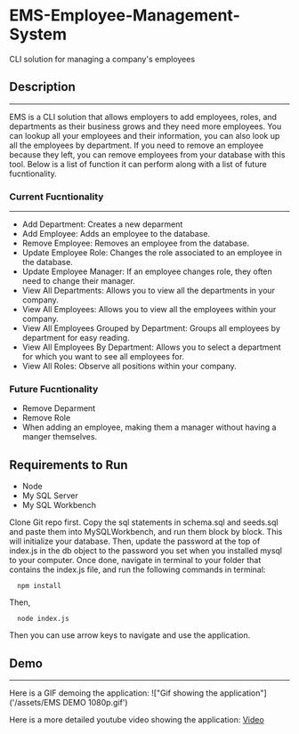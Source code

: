 # EMS-Employee-Management-System
CLI solution for managing a company's employees 

## Description
---
EMS is a CLI solution that allows employers to add employees, roles, and departments as their business grows and they need more employees.  You can lookup all your employees and their information, you can also look up all the employees by department.  If you need to remove an employee because they left, you can remove employees from your database with this tool.  Below is a list of function it can perform along with a list of future fucntionality.

### Current Fucntionality 
---
- Add Department:  Creates a new deparment
- Add Employee:  Adds an employee to the database. 
- Remove Employee:  Removes an employee from the database. 
- Update Employee Role:  Changes the role associated to an employee in the database. 
- Update Employee Manager:  If an employee changes role, they often need to change their manager. 
- View All Departments:  Allows you to view all the departments in your company. 
- View All Employees:  Allows you to view all the employees within your company. 
- View All Employees Grouped by Department:  Groups all employees by department for easy reading. 
- View All Employees By Department:  Allows you to select a department for which you want to see all employees for. 
- View All Roles:  Observe all positions within your company. 

### Future Fucntionality
- Remove Deparment
- Remove Role
- When adding an employee, making them a manager without having a manger themselves. 

## Requirements to Run 
- Node
- My SQL Server
- My SQL Workbench

Clone Git repo first.  Copy  the sql statements in schema.sql and seeds.sql and paste them into MySQLWorkbench, and run them block by block.  This will initialize your database.  Then, update the password at the top of index.js in the db object to the password you set when you installed mysql to your computer.  Once done, navigate in terminal to your folder that contains the index.js file, and run the following commands in terminal: 

      npm install

Then, 

      node index.js

Then you can use arrow keys to navigate and use the application.  

## Demo
---
Here is a GIF demoing the application: 
!["Gif showing the application"]('/assets/EMS DEMO 1080p.gif')

Here is a more detailed youtube video showing the application: [Video](https://youtu.be/ZvdUdVixlFk)
